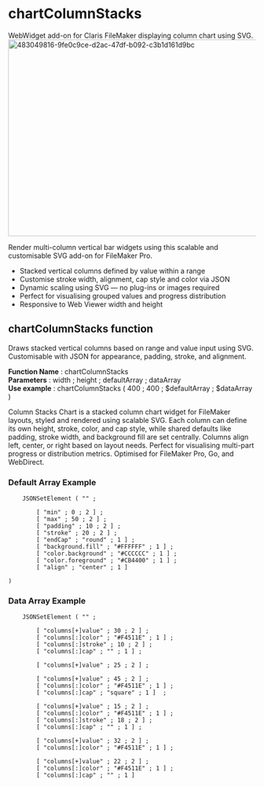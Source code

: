 # chartColumnStacks
WebWidget add-on for Claris FileMaker displaying column chart using SVG.
<img width="600" height="400" alt="483049816-9fe0c9ce-d2ac-47df-b092-c3b1d161d9bc" src="https://github.com/user-attachments/assets/bea0f6e3-0a8a-407f-80be-596fe001af91" />

Render multi-column vertical bar widgets using this scalable and customisable SVG add-on for FileMaker Pro.
- Stacked vertical columns defined by value within a range
- Customise stroke width, alignment, cap style and color via JSON
- Dynamic scaling using SVG — no plug-ins or images required
- Perfect for visualising grouped values and progress distribution
- Responsive to Web Viewer width and height

## chartColumnStacks function
Draws stacked vertical columns based on range and value input using SVG.  Customisable with JSON for appearance, padding, stroke, and alignment.

**Function Name** : chartColumnStacks  
**Parameters** : width ; height ; defaultArray ; dataArray  
**Use example** : chartColumnStacks ( 400 ; 400 ; $defaultArray ; $dataArray )  

Column Stacks Chart is a stacked column chart widget for FileMaker layouts, styled and rendered using scalable SVG. Each column can define its own height, stroke, color, and cap style, while shared defaults like padding, stroke width, and background fill are set centrally. Columns align left, center, or right based on layout needs. Perfect for visualising multi-part progress or distribution metrics. Optimised for FileMaker Pro, Go, and WebDirect.

### Default Array Example

```
	JSONSetElement ( "" ; 

		[ "min" ; 0 ; 2 ] ;
		[ "max" ; 50 ; 2 ] ;
		[ "padding" ; 10 ; 2 ] ;
		[ "stroke" ; 20 ; 2 ] ;
		[ "endCap" ; "round" ; 1 ] ;
		[ "background.fill" ; "#FFFFFF" ; 1 ] ;
		[ "color.background" ; "#CCCCCC" ; 1 ] ;
		[ "color.foreground" ; "#CB4400" ; 1 ] ;
		[ "align" ; "center" ; 1 ]

)
```

### Data Array Example

```
	JSONSetElement ( "" ; 

		[ "columns[+]value" ; 30 ; 2 ] ;
		[ "columns[:]color" ; "#F4511E" ; 1 ] ;
		[ "columns[:]stroke" ; 10 ; 2 ] ;
		[ "columns[:]cap" ; "" ; 1 ] ;

		[ "columns[+]value" ; 25 ; 2 ] ;

		[ "columns[+]value" ; 45 ; 2 ] ;
		[ "columns[:]color" ; "#F4511E" ; 1 ] ;
		[ "columns[:]cap" ; "square" ; 1 ]  ;

		[ "columns[+]value" ; 15 ; 2 ] ;
		[ "columns[:]color" ; "#F4511E" ; 1 ] ;
		[ "columns[:]stroke" ; 18 ; 2 ] ;
		[ "columns[:]cap" ; "" ; 1 ] ;

		[ "columns[+]value" ; 32 ; 2 ] ;
		[ "columns[:]color" ; "#F4511E" ; 1 ] ;

		[ "columns[+]value" ; 22 ; 2 ] ;
		[ "columns[:]color" ; "#F4511E" ; 1 ] ;
		[ "columns[:]cap" ; "" ; 1 ] 


```